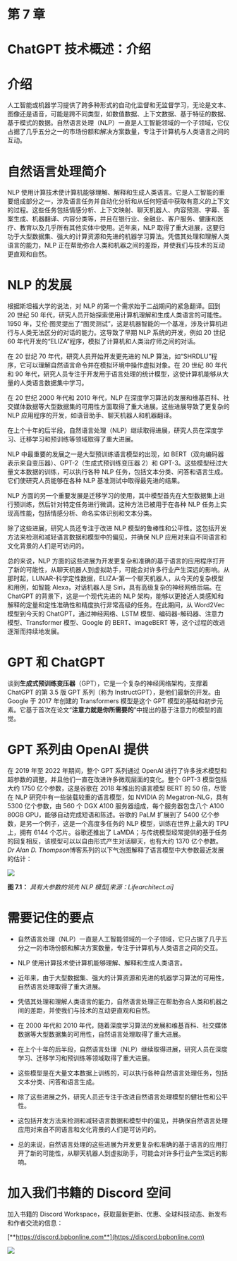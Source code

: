 # 第 7 章

# ChatGPT 技术概述：介绍

# 介绍

人工智能或机器学习提供了跨多种形式的自动化监督和无监督学习，无论是文本、图像还是语音，可能是跨不同类型，如数值数据、上下文数据、基于特征的数据、基于模式的数据。自然语言处理（NLP）一直是人工智能领域的一个子领域，它仅占据了几乎五分之一的市场份额和解决方案数量，专注于计算机与人类语言之间的互动。

# 自然语言处理简介

NLP 使用计算技术使计算机能够理解、解释和生成人类语言。它是人工智能的重要组成部分之一，涉及语言任务并自动化分析和从任何短语中获取有意义的上下文的过程。这些任务包括情感分析、上下文映射、聊天机器人、内容预测、字幕、答案生成、机器翻译、内容分类等，并且在银行业、金融业、客户服务、健康和医疗、教育以及几乎所有其他实体中使用。近年来，NLP 取得了重大进展，这要归功于大型数据集、强大的计算资源和先进的机器学习算法。凭借其处理和理解人类语言的能力，NLP 正在帮助弥合人类和机器之间的差距，并使我们与技术的互动更直观和自然。

# NLP 的发展

根据斯坦福大学的说法，对 NLP 的第一个需求始于二战期间的紧急翻译。回到 20 世纪 50 年代，研究人员开始探索使用计算机理解和生成人类语言的可能性。1950 年，艾伦·图灵提出了“图灵测试”，这是机器智能的一个基准，涉及计算机进行与人类无法区分的对话的能力。这导致了早期 NLP 系统的开发，例如 20 世纪 60 年代开发的“ELIZA”程序，模拟了计算机和人类治疗师之间的对话。

在 20 世纪 70 年代，研究人员开始开发更先进的 NLP 算法，如“SHRDLU”程序，它可以理解自然语言命令并在模拟环境中操作虚拟对象。在 20 世纪 80 年代和 90 年代，研究人员专注于开发用于语言处理的统计模型，这使计算机能够从大量的人类语言数据集中学习。

在 20 世纪 2000 年代和 2010 年代，NLP 在深度学习算法的发展和维基百科、社交媒体数据等大型数据集的可用性方面取得了重大进展。这些进展导致了更复杂的 NLP 应用程序的开发，如语音助手、聊天机器人和机器翻译。

在上个十年的后半段，自然语言处理（NLP）继续取得进展，研究人员在深度学习、迁移学习和预训练等领域取得了重大进展。

NLP 中最重要的发展之一是大型预训练语言模型的出现，如 BERT（双向编码器表示来自变压器）、GPT-2（生成式预训练变压器 2）和 GPT-3。这些模型经过大量文本数据的训练，可以执行各种 NLP 任务，包括文本分类、问答和语言生成。它们使研究人员能够在各种 NLP 基准测试中取得最先进的结果。

NLP 方面的另一个重要发展是迁移学习的使用，其中模型首先在大型数据集上进行预训练，然后针对特定任务进行微调。这种方法已被用于在各种 NLP 任务上实现高性能，包括情感分析、命名实体识别和文本分类。

除了这些进展，研究人员还专注于改进 NLP 模型的鲁棒性和公平性。这包括开发方法来检测和减轻语言数据和模型中的偏见，并确保 NLP 应用对来自不同语言和文化背景的人们是可访问的。

总的来说，NLP 方面的这些进展为开发更复杂和准确的基于语言的应用程序打开了新的可能性，从聊天机器人到虚拟助手，可能会对许多行业产生深远的影响。从那时起，LUNAR-科学定性数据，ELIZA-第一个聊天机器人，从今天的复杂模型和用例，如智能 Alexa，对话机器人是 Siri，具有高级复杂的神经网络后端。在 ChatGPT 的背景下，这是一个现代先进的 NLP 架构，能够以更接近人类感知和解释的定量和定性准确性和精度执行非常高级的任务。在此期间，从 Word2Vec 模型到今天的 ChatGPT，通过神经网络、LSTM 模型、编码器-解码器、注意力模型、Transformer 模型、Google 的 BERT、imageBERT 等，这个过程的改进逐渐而持续地发展。

# GPT 和 ChatGPT

谈到**生成式预训练变压器**（GPT），它是一个复杂的神经网络架构，支撑着 ChatGPT 的第 3.5 版 GPT 系列（称为 InstructGPT），是他们最新的开发。由 Google 于 2017 年创建的 Transformers 模型是这个 GPT 模型的基础和初步元素。它基于首次在论文“**注意力就是你所需要的**”中提出的基于注意力的模型的直觉。

# GPT 系列由 OpenAI 提供

在 2019 年至 2022 年期间，整个 GPT 系列通过 OpenAI 进行了许多技术模型和超参数的调整，并且他们一直在改进许多微观层面的变化。整个 GPT-3 模型包括大约 1750 亿个参数，这是谷歌在 2018 年推出的语言模型 BERT 的 50 倍，尽管在 NLP 研究中有一些装载较重的语言模型，如 NVIDIA 的 Megatron-NLG，具有 5300 亿个参数，由 560 个 DGX A100 服务器组成，每个服务器包含八个 A100 80GB GPU，能够自动完成短语和陈述。谷歌的 PaLM 扩展到了 5400 亿个参数，是另一个例子，这是一个高度多任务的 NLP 模型，训练在世界上最大的 TPU 上，拥有 6144 个芯片。谷歌还推出了 LaMDA；与传统模型经常提供的基于任务的回复相反，该模型可以以自由形式产生对话聊天，也有大约 1370 亿个参数。 *Dr Alan D. Thompson*博客系列的以下气泡图解释了语言模型中大参数最近发展的估计：

![](img/Figure-7.1.jpg)

**图 7.1：** *具有大参数的领先 NLP 模型[来源：Lifearchitect.ai]*

# 需要记住的要点

+   自然语言处理（NLP）一直是人工智能领域的一个子领域，它只占据了几乎五分之一的市场份额和解决方案数量，专注于计算机与人类语言之间的交互。

+   NLP 使用计算技术使计算机能够理解、解释和生成人类语言。

+   近年来，由于大型数据集、强大的计算资源和先进的机器学习算法的可用性，自然语言处理取得了重大进展。

+   凭借其处理和理解人类语言的能力，自然语言处理正在帮助弥合人类和机器之间的差距，并使我们与技术的互动更直观和自然。

+   在 2000 年代和 2010 年代，随着深度学习算法的发展和维基百科、社交媒体数据等大型数据集的可用性，自然语言处理取得了重大进展。

+   在上个十年的后半段，自然语言处理（NLP）继续取得进展，研究人员在深度学习、迁移学习和预训练等领域取得了重大进展。

+   这些模型是在大量文本数据上训练的，可以执行各种自然语言处理任务，包括文本分类、问答和语言生成。

+   除了这些进展之外，研究人员还专注于改进自然语言处理模型的健壮性和公平性。

+   这包括开发方法来检测和减轻语言数据和模型中的偏见，并确保自然语言处理应用对来自不同语言和文化背景的人们是可访问的。

+   总的来说，自然语言处理的这些进展为开发更复杂和准确的基于语言的应用打开了新的可能性，从聊天机器人到虚拟助手，可能会对许多行业产生深远的影响。

# 加入我们书籍的 Discord 空间

加入书籍的 Discord Workspace，获取最新更新、优惠、全球科技动态、新发布和作者交流的信息：

[**https://discord.bpbonline.com**](https://discord.bpbonline.com)

![](img/dis.jpg)
